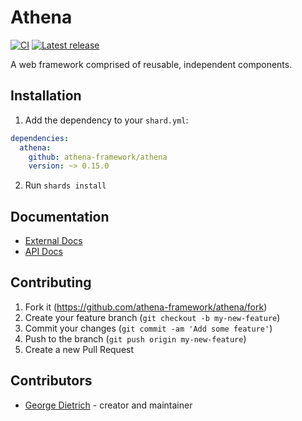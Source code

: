 # Athena

[![CI](https://github.com/athena-framework/athena/workflows/CI/badge.svg)](https://github.com/athena-framework/athena/actions?query=workflow%3ACI)
[![Latest release](https://img.shields.io/github/release/athena-framework/athena.svg)](https://github.com/athena-framework/athena/releases)

A web framework comprised of reusable, independent components.

## Installation

1. Add the dependency to your `shard.yml`:

```yaml
dependencies:
  athena:
    github: athena-framework/athena
    version: ~> 0.15.0
```

2. Run `shards install`

## Documentation

* [External Docs](https://athenaframework.org)
* [API Docs](https://athenaframework.org/Framework)

## Contributing

1. Fork it (https://github.com/athena-framework/athena/fork)
2. Create your feature branch (`git checkout -b my-new-feature`)
3. Commit your changes (`git commit -am 'Add some feature'`)
4. Push to the branch (`git push origin my-new-feature`)
5. Create a new Pull Request

## Contributors

- [George Dietrich](https://github.com/blacksmoke16) - creator and maintainer
